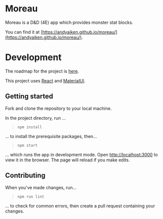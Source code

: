 # Moreau

Moreau is a D&D (4E) app which provides monster stat blocks.

You can find it at [https://andyaiken.github.io/moreau/](https://andyaiken.github.io/moreau/).

# Development

The roadmap for the project is [here](https://github.com/andyaiken/moreau/projects/1?fullscreen=true).

This project uses [React](https://reactjs.org/) and [MaterialUI](https://mui.com/material-ui/getting-started/overview/).

## Getting started

Fork and clone the repository to your local machine.

In the project directory, run ...

> `npm install`

... to install the prerequisite packages, then...

> `npm start`

... which runs the app in development mode.
Open [http://localhost:3000](http://localhost:3000) to view it in the browser.
The page will reload if you make edits.

## Contributing

When you've made changes, run...

> `npm run lint`

... to check for common errors, then create a pull request containing your changes.

